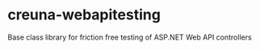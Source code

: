 creuna-webapitesting
====================

Base class library for friction free testing of ASP.NET Web API controllers
